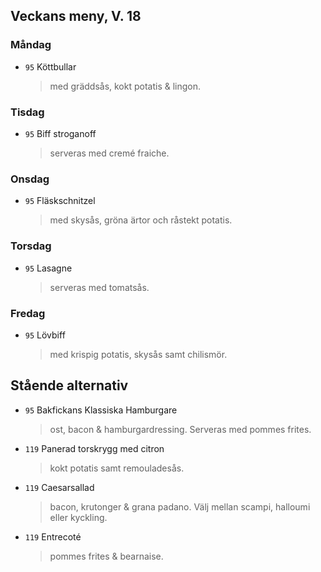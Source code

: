 ## Veckans meny, V. 18

### Måndag

* `95` Köttbullar
  > med gräddsås, kokt potatis & lingon.

### Tisdag

* `95` Biff stroganoff 
  > serveras med cremé fraiche.

### Onsdag

* `95` Fläskschnitzel 
  > med skysås, gröna ärtor och råstekt potatis.

### Torsdag

* `95` Lasagne 
  > serveras med tomatsås.

### Fredag

* `95` Lövbiff
  >  med krispig potatis, skysås samt chilismör.

## Stående alternativ

* `95` Bakfickans Klassiska Hamburgare
  > ost, bacon & hamburgardressing. Serveras med pommes frites.

* `119` Panerad torskrygg med citron 
  > kokt potatis samt remouladesås.

* `119` Caesarsallad
  > bacon, krutonger & grana padano. Välj mellan scampi, halloumi eller kyckling.
  
* `119` Entrecoté
  > pommes frites & bearnaise.

